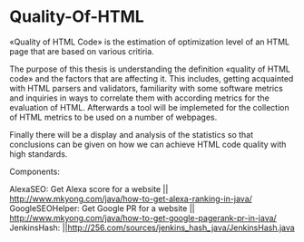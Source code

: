# Quality-Of-HTML

«Quality of  HTML Code» is the estimation of optimization level of an HTML page that 
are based on various critiria.

The purpose of this thesis is understanding the definition «quality of  HTML code» and 
the factors that are affecting it. This includes, getting acquainted with HTML parsers and 
validators, familiarity with some software metrics and inquiries in ways to correlate them with 
according metrics  for the evaluation of HTML. Afterwards a tool will be implemeted for the 
collection of HTML metrics to be used on a number of webpages.

Finally there will be a display and analysis of the statistics so that conclusions can be 
given on how we can achieve HTML code quality with high standards.



Components:

AlexaSEO: Get Alexa score for a website || http://www.mkyong.com/java/how-to-get-alexa-ranking-in-java/
GoogleSEOHelper: Get Google PR for a website || http://www.mkyong.com/java/how-to-get-google-pagerank-pr-in-java/
JenkinsHash: ||http://256.com/sources/jenkins_hash_java/JenkinsHash.java
